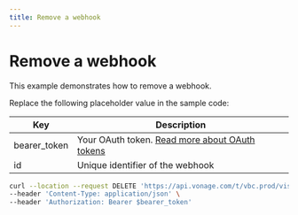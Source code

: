 ```yaml
---
title: Remove a webhook
---
```


# Remove a webhook

This example demonstrates how to remove a webhook.

Replace the following placeholder value in the sample code:

| Key | Description |
| --- | ----------- |
| bearer_token      | Your OAuth token. [Read more about OAuth tokens](/concepts/guides/create-an-access-token) |
| id                | Unique identifier of the webhook |

``` bash
curl --location --request DELETE 'https://api.vonage.com/t/vbc.prod/vis/v1/self/webhooks/$id' \
--header 'Content-Type: application/json' \
--header 'Authorization: Bearer $bearer_token'
```